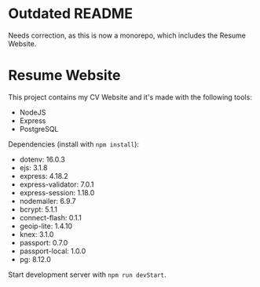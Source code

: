 # Outdated README 
Needs correction, as this is now a monorepo, which includes the Resume Website.

# Resume Website

This project contains my CV Website and it's made with the following tools:
- NodeJS
- Express
- PostgreSQL

Dependencies (install with `npm install`):
- dotenv: 16.0.3
- ejs: 3.1.8
- express: 4.18.2
- express-validator: 7.0.1
- express-session: 1.18.0
- nodemailer: 6.9.7
- bcrypt: 5.1.1
- connect-flash: 0.1.1
- geoip-lite: 1.4.10
- knex: 3.1.0
- passport: 0.7.0
- passport-local: 1.0.0
- pg: 8.12.0

Start development server with `npm run devStart`.
